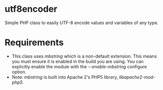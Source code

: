 # utf8encoder
Simple PHP class to easily UTF-8 encode values and variables of any type.

# Requirements
- This class uses <i>mbstring</i> which is a non-default extension. This means you must ensure it is enabled in the build you are using. You can explicitly enable the module with the <i>--enable-mbstring</i> configure option.
- Note: <i>mbstring</i> is built into Apache 2's PHP5 library, <i>libapache2-mod-php5</i>. 